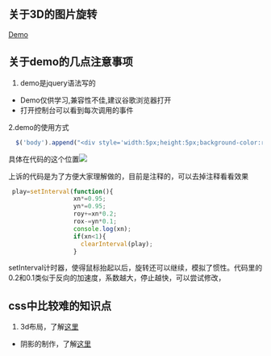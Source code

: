 ## 关于3D的图片旋转
 [Demo](http://himmas.github.io/Himmas_demo/special-effects/3d-rotate/)
## 关于demo的几点注意事项
1. demo是jquery语法写的
- Demo仅供学习,兼容性不佳,建议谷歌浏览器打开
- 打开控制台可以看到每次调用的事件

2.demo的使用方式

```javascript
  $('body').append("<div style='width:5px;height:5px;background-color:red;position:absolute;top:"+y+"px;left:"+x+"px;'></div>");
```
具体在代码的这个位置![](http://7xrkml.com1.z0.glb.clouddn.com/QQ%E6%88%AA%E5%9B%BE20160426093932.png)

上诉的代码是为了方便大家理解做的，目前是注释的，可以去掉注释看看效果

```javascript
 play=setInterval(function(){
                  xn*=0.95;
                  yn*=0.95;
                  roy+=xn*0.2;
                  rox-=yn*0.1;
                  console.log(xn);
                  if(xn<1){
                    clearInterval(play);
                  }
```
setInterval计时器，使得鼠标抬起以后，旋转还可以继续，模拟了惯性。代码里的0.2和0.1类似于反向的加速度，系数越大，停止越快，可以尝试修改，

## css中比较难的知识点
1. 3d布局，了解[这里](http://www.w3school.com.cn/css3/css3_3dtransform.asp)
- 阴影的制作，了解[这里](http://www.css88.com/book/css/properties/only-webkit/box-reflect.htm)




